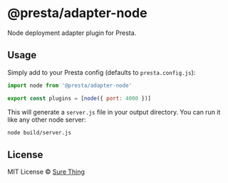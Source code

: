 # @presta/adapter-node

Node deployment adapter plugin for Presta.

## Usage

Simply add to your Presta config (defaults to `presta.config.js`):

```javascript
import node from '@presta/adapter-node'

export const plugins = [node({ port: 4000 })]
```

This will generate a `server.js` file in your output directory. You can run it
like any other node server:

```bash
node build/server.js
```

## License

MIT License © [Sure Thing](https://github.com/sure-thing)
